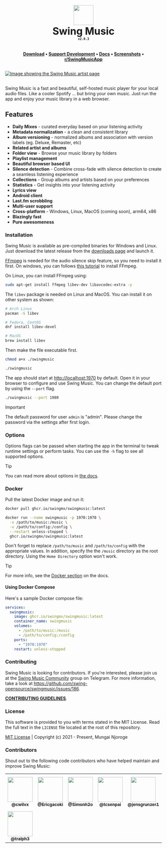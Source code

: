 <div align="center" style="display: flex; justify-content: center; align-items: center;">
  <img class="lo" src='.github/images/logo-fill.light.svg' style="height: 4rem">
</div>
<div align="center" style="font-size: 2rem"><b>Swing Music</b></div>

<div align="center"><b><sub><code>v2.0.3</code></sub></b></div>
 
**<div align="center" style="padding-top: 1.25rem">[Download](https://swingmusic.vercel.app/downloads) • <a href="https://swingmusic.vercel.app/support-us.html" target="_blank">Support Development</a> • [Docs](https://swingmusic.vercel.app/guide/introduction.html) • [Screenshots](https://swingmusic.vercel.app) • [r/SwingMusicApp](https://www.reddit.com/r/SwingMusicApp)</div>**

##

[![Image showing the Swing Music artist page](.github/images/artist.webp)](https://raw.githubusercontent.com/swing-opensource/swingmusic/master/.github/images/artist.webp)

##

Swing Music is a fast and beautiful, self-hosted music player for your local audio files. Like a cooler Spotify ... but bring your own music. Just run the app and enjoy your music library in a web browser.

## Features

- **Daily Mixes** - curated everyday based on your listening activity
- **Metadata normalization** - a clean and consistent library
- **Album versioning** - normalized albums and association with version labels (eg. Deluxe, Remaster, etc)
- **Related artist and albums**
- **Folder view** - Browse your music library by folders
- **Playlist management**
- **Beautiful browser based UI**
- **Silence detection** - Combine cross-fade with silence detection to create a seamless listening experience
- **Collections** - Group albums and artists based on your preferences
- **Statistics** - Get insights into your listening activity
- **Lyrics view**
- **Android client**
- **Last.fm scrobbling**
- **Multi-user support**
- **Cross-platform** - Windows, Linux, MacOS (coming soon), arm64, x86
- **Blazingly fast**
- **Pure awesomeness**

### Installation

Swing Music is available as pre-compiled binaries for Windows and Linux. Just download the latest release from the [downloads page](https://swingmusic.vercel.app/downloads) and launch it.

[FFmpeg](https://ffmpeg.org/) is needed for the audio silence skip feature, so you need to install it first. On windows, you can follows [this tutorial](https://phoenixnap.com/kb/ffmpeg-windows) to install FFmpeg.

On Linux, you can install FFmpeg using:

```sh
sudo apt-get install ffmpeg libev-dev libavcodec-extra -y
```

The `libev` package is needed on Linux and MacOS. You can install it on other system as shown:

```sh
# Arch Linux
pacman -S libev

# Fedora, CentOS
dnf install libev-devel

# MacOS
brew install libev
```

Then make the file executable first.

```bash
chmod a+x ./swingmusic

./swingmusic
```

The app should start at <http://localhost:1970> by default. Open it in your browser to configure and use Swing Music. You can change the default port by using the `--port` flag.

```sh
./swingmusic --port 1980
```

> [!IMPORTANT]
> The default password for user `admin` is "admin". Please change the password via the settings after first login.

### Options

Options flags can be passed when starting the app in the terminal to tweak runtime settings or perform tasks. You can use the `-h` flag to see all supported options.

> [!TIP]
> You can read more about options in [the docs](https://swingmusic.vercel.app/guide/getting-started.html#options).

### Docker

Pull the latest Docker image and run it:

```sh
docker pull ghcr.io/swingmx/swingmusic:latest
```

```sh
docker run --name swingmusic -p 1970:1970 \
  -v /path/to/music:/music \
  -v /path/to/config:/config \
  --restart unless-stopped \
  ghcr.io/swingmx/swingmusic:latest
```

Don't forget to replace `/path/to/music` and `/path/to/config` with the appropriate values. In addition, specify the the `/music` directory as the root directory. Using the `Home Directory` option won't work.

> [!TIP]
> For more info, see the [Docker section](https://swingmusic.vercel.app/guide/getting-started.html#docker) on the docs.

#### Using Docker Compose

Here's a sample Docker compose file:

```yaml
services:
  swingmusic:
    image: ghcr.io/swingmx/swingmusic:latest
    container_name: swingmusic
    volumes:
      - /path/to/music:/music
      - /path/to/config:/config
    ports:
      - "1970:1970" 
    restart: unless-stopped
```

### Contributing

Swing Music is looking for contributors. If you're interested, please join us at the [Swing Music Community](https://t.me/+9n61PFcgKhozZDE0) group on Telegram. For more information, take a look at https://github.com/swing-opensource/swingmusic/issues/186.

[**CONTRIBUTING GUIDELINES**](.github/contributing.md).

### License

This software is provided to you with terms stated in the MIT License. Read the full text in the `LICENSE` file located at the root of this repository.

[MIT License](https://opensource.org/licenses/MIT) | Copyright (c) 2021 - Present, Mungai Njoroge

### Contributors

Shout out to the following code contributors who have helped maintain and improve Swing Music:

<div align="left">
  <table>
    <tr>
      <td align="center">
        <a href="https://github.com/cwilvx">
          <img src="https://github.com/cwilvx.png" width="80px;"/>
          <br />
          <sub><b>@cwilvx</b></sub>
        </a>
      </td>
      <td align="center">
        <a href="https://github.com/Ericgacoki">
          <img src="https://github.com/Ericgacoki.png" width="80px;" alt=""/>
          <br />
          <sub><b>@Ericgacoki</b></sub>
        </a>
      </td>
      <td align="center">
        <a href="https://github.com/Simonh2o">
          <img src="https://github.com/Simonh2o.png" width="80px;"/>
          <br />
          <sub><b>@Simonh2o</b></sub>
        </a>
      </td>
      <td align="center">
        <a href="https://github.com/tcsenpai">
          <img src="https://github.com/tcsenpai.png" width="80px;"/>
          <br />
          <sub><b>@tcsenpai</b></sub>
        </a>
      </td>
      <td align="center">
        <a href="https://github.com/jensgrunzer1">
          <img src="https://github.com/jensgrunzer1.png" width="80px;"/>
          <br />
          <sub><b>@jensgrunzer1</b></sub>
        </a>
      </td>
      <td align="center">
        <a href="https://github.com/Type-Delta">
          <img src="https://github.com/Type-Delta.png" width="80px;" alt=""/>
          <br />
          <sub><b>@Type-Delta</b></sub>
        </a>
      </td>
     <td align="center">
        <a href="https://github.com/MarcOrfilaCarreras">
          <img src="https://github.com/MarcOrfilaCarreras.png" width="80px;" alt=""/>
          <br />
          <sub><b>@MarcOrfilaCarreras</b></sub>
        </a>
      </td>
    </tr>
    <tr>
    <td align="center">
      <a href="https://github.com/tralph3">
        <img src="https://github.com/tralph3.png" width="80px;" alt=""/>
        <br />
          <sub><b>@tralph3</b></sub>
        </a>
      </td>
    </tr>
  </table>
</div>
